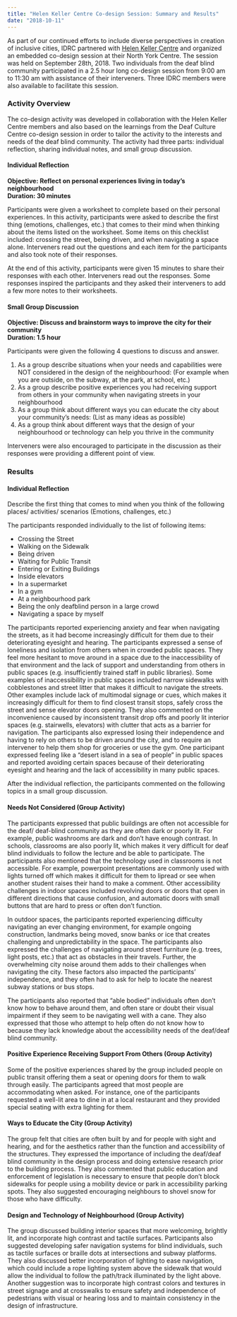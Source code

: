 ```yaml
---
title: "Helen Keller Centre Co-design Session: Summary and Results"
date: "2018-10-11"
---
```


As part of our continued efforts to include diverse perspectives in creation of inclusive cities, IDRC partnered with [Helen Keller Centre](https://chkc.org/) and organized an embedded co-design session at their North York Centre. The session was held on September 28th, 2018. Two individuals from the deaf blind community participated in a 2.5 hour long co-design session from 9:00 am to 11:30 am with assistance of their interveners. Three IDRC members were also available to facilitate this session.

### Activity Overview

The co-design activity was developed in collaboration with the Helen Keller Centre members and also based on the learnings from the Deaf Culture Centre co-design session in order to tailor the activity to the interests and needs of the deaf blind community. The activity had three parts: individual reflection, sharing individual notes, and small group discussion.

#### Individual Reflection

**Objective: Reflect on personal experiences living in today’s neighbourhood<br>
Duration: 30 minutes**

Participants were given a worksheet to complete based on their personal experiences. In this activity, participants were asked to describe the first thing (emotions, challenges, etc.) that comes to their mind when thinking about the items listed on the worksheet. Some items on this checklist included: crossing the street, being driven, and when navigating a space alone. Interveners read out the questions and each item for the participants and also took note of their responses.

At the end of this activity, participants were given 15 minutes to share their responses with each other. Interveners read out the responses. Some responses inspired the participants and they asked their interveners to add a few more notes to their worksheets.

#### Small Group Discussion

**Objective: Discuss and brainstorm ways to improve the city for their community<br>
Duration: 1.5 hour**

Participants were given the following 4 questions to discuss and answer.

1. As a group describe situations when your needs and capabilities were NOT considered in the design of the neighbourhood: (For example when you are outside, on the subway, at the park, at school, etc.)
1. As a group describe positive experiences you had receiving support from others in your community when navigating streets in your neighbourhood
1. As a group think about different ways you can educate the city about your community’s needs: (List as many ideas as possible)
1. As a group think about different ways that the design of your neighbourhood or technology can help you thrive in the community

Interveners were also encouraged to participate in the discussion as their responses were providing a different point of view.

### Results

#### Individual Reflection

Describe the first thing that comes to mind when you think of the following places/ activities/ scenarios (Emotions, challenges, etc.)

The participants responded individually to the list of following items:

- Crossing the Street
- Walking on the Sidewalk
- Being driven
- Waiting for Public Transit
- Entering or Exiting Buildings
- Inside elevators
- In a supermarket
- In a gym
- At a neighbourhood park
- Being the only deafblind person in a large crowd
- Navigating a space by myself

The participants reported experiencing anxiety and fear when navigating the streets, as it had become increasingly difficult for them due to their deteriorating eyesight and hearing. The participants expressed a sense of loneliness and isolation from others when in crowded public spaces. They feel more hesitant to move around in a space due to the inaccessibility of that environment and the lack of support and understanding from others in public spaces (e.g. insufficiently trained staff in public libraries). Some examples of inaccessibility in public spaces included narrow sidewalks with cobblestones and street litter that makes it difficult to navigate the streets. Other examples include lack of multimodal signage or cues, which makes it increasingly difficult for them to find closest transit stops, safely cross the street and sense elevator doors opening. They also commented on the inconvenience caused by inconsistent transit drop offs and poorly lit interior spaces (e.g. stairwells, elevators) with clutter that acts as a barrier for navigation. The participants also expressed losing their independence and having to rely on others to be driven around the city, and to require an intervener to help them shop for groceries or use the gym. One participant expressed feeling like a “desert island in a sea of people” in public spaces and reported avoiding certain spaces because of their deteriorating eyesight and hearing and the lack of accessibility in many public spaces.

After the individual reflection, the participants commented on the following topics in a small group discussion.

#### Needs Not Considered (Group Activity)

The participants expressed that public buildings are often not accessible for the deaf/ deaf-blind community as they are often dark or poorly lit. For example, public washrooms are dark and don’t have enough contrast. In schools, classrooms are also poorly lit, which makes it very difficult for deaf blind individuals to follow the lecture and be able to participate. The participants also mentioned that the technology used in classrooms is not accessible. For example, powerpoint presentations are commonly used with lights turned off which makes it difficult for them to lipread or see when another student raises their hand to make a comment. Other accessibility challenges in indoor spaces included revolving doors or doors that open in different directions that cause confusion, and automatic doors with small buttons that are hard to press or often don’t function.

In outdoor spaces, the participants reported experiencing difficulty navigating an ever changing environment, for example ongoing construction, landmarks being moved, snow banks or ice that creates challenging and unpredictability in the space. The participants also expressed the challenges of navigating around street furniture (e.g. trees, light posts, etc.) that act as obstacles in their travels. Further, the overwhelming city noise around them adds to their challenges when navigating the city. These factors also impacted the participants’ independence, and they often had to ask for help to locate the nearest subway stations or bus stops.

The participants also reported that “able bodied” individuals often don’t know how to behave around them, and often stare or doubt their visual impairment if they seem to be navigating well with a cane. They also expressed that those who attempt to help often do not know how to because they lack knowledge about the accessibility needs of the deaf/deaf blind community.

#### Positive Experience Receiving Support From Others (Group Activity)

Some of the positive experiences shared by the group included people on public transit offering them a seat or opening doors for them to walk through easily. The participants agreed that most people are accommodating when asked. For instance, one of the participants requested a well-lit area to dine in at a local restaurant and they provided special seating with extra lighting for them.

#### Ways to Educate the City (Group Activity)

The group felt that cities are often built by and for people with sight and hearing, and for the aesthetics rather than the function and accessibility of the structures. They expressed the importance of including the deaf/deaf blind community in the design process and doing extensive research prior to the building process. They also commented that public education and enforcement of legislation is necessary to ensure that people don’t block sidewalks for people using a mobility device or park in accessibility parking spots. They also suggested encouraging neighbours to shovel snow for those who have difficulty.

#### Design and Technology of Neighbourhood (Group Activity)

The group discussed building interior spaces that more welcoming, brightly lit, and incorporate high contrast and tactile surfaces. Participants also suggested developing safer navigation systems for blind individuals, such as tactile surfaces or braille dots at intersections and subway platforms. They also discussed better incorporation of lighting to ease navigation, which could include a rope lighting system above the sidewalk that would allow the individual to follow the path/track illuminated by the light above. Another suggestion was to incorporate high contrast colors and textures in street signage and at crosswalks to ensure safety and independence of pedestrians with visual or hearing loss and to maintain consistency in the design of infrastructure.
